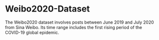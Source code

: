 # Weibo2020-Dataset
The Weibo2020 dataset involves posts between June 2019 and July 2020 from Sina Weibo. Its time range includes the first rising period of the COVID-19 global epidemic. 

